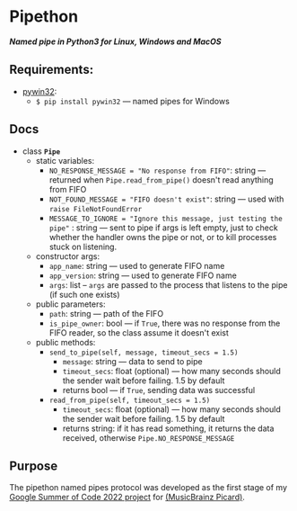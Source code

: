 # Pipethon
***Named pipe in Python3 for Linux, Windows and MacOS***

## Requirements:
- [pywin32](https://github.com/mhammond/pywin32): 
  - `$ pip install pywin32` — named pipes for Windows

## Docs
- class **`Pipe`**
  - static variables:
    - `NO_RESPONSE_MESSAGE = "No response from FIFO"`: string — returned when `Pipe.read_from_pipe()` doesn't read anything from FIFO
    - `NOT_FOUND_MESSAGE = "FIFO doesn't exist"`: string — used with `raise FileNotFoundError`
    - `MESSAGE_TO_IGNORE = "Ignore this message, just testing the pipe"` : string — sent to pipe if args is left empty, just to check whether the handler owns the pipe or not, or to kill processes stuck on listening. 
  - constructor args: 
    - `app_name`: string — used to generate FIFO name
    - `app_version`: string — used to generate FIFO name
    - `args`: list – `args` are passed to the process that listens to the pipe (if such one exists)
  - public parameters:
    - `path`: string — path of the FIFO
    - `is_pipe_owner`: bool — if `True`, there was no response from the FIFO reader, so the class assume it doesn't exist
  - public methods:
    - `send_to_pipe(self, message, timeout_secs = 1.5)`
      - `message`: string — data to send to pipe
      - `timeout_secs`: float (optional) — how many seconds should the sender wait before failing. 1.5 by default
      - returns bool — if `True`, sending data was successful
    - `read_from_pipe(self, timeout_secs = 1.5)` 
      - `timeout_secs`: float (optional) — how many seconds should the sender wait before failing. 1.5 by default
      - returns string: if it has read something, it returns the data received, otherwise `Pipe.NO_RESPONSE_MESSAGE`
  

## Purpose
The pipethon named pipes protocol was developed as the first stage of my [Google Summer of Code 2022 project](https://summerofcode.withgoogle.com/programs/2022/projects/ItQ0NNLd) for [(MusicBrainz Picard)](https://github.com/metabrainz/picard). 
